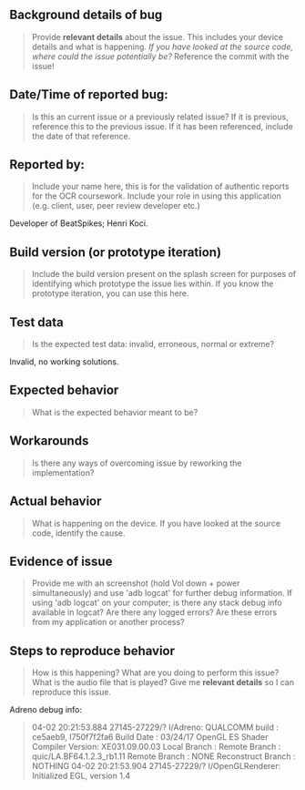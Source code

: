 ## Background details of bug
>Provide **relevant details** about the issue. This includes your device details and what is happening. _If you have looked at the source code, where could the issue potentially be?_ Reference the commit with the issue!

## Date/Time of reported bug:
>Is this an current issue or a previously related issue? If it is previous, reference this to the previous issue. If it has been referenced, include the date of that reference.

## Reported by:
>Include your name here, this is for the validation of authentic reports for the OCR coursework. Include your role in using this application (e.g. client, user, peer review developer etc.)

Developer of BeatSpikes; Henri Koci.

## Build version (or prototype iteration)
>Include the build version present on the splash screen for purposes of identifying which prototype the issue lies within.
>If you know the prototype iteration, you can use this here.



## Test data
>Is the expected test data: invalid, erroneous, normal or extreme?

Invalid, no working solutions.

## Expected behavior
>What is the expected behavior meant to be?



## Workarounds
>Is there any ways of overcoming issue by reworking the implementation?



## Actual behavior
>What is happening on the device. If you have looked at the source code, identify the cause.



## Evidence of issue
>Provide me with an screenshot (hold Vol down + power simultaneously) and use 'adb logcat' for further debug information. 
>If using 'adb logcat' on your computer; is there any stack debug info available in logcat? Are there any logged errors? Are these errors from my application or another process?



## Steps to reproduce behavior
>How is this happening? What are you doing to perform this issue? What is the audio file that is played? Give me **relevant details** so I can reproduce this issue.



Adreno debug info:

>  04-02 20:21:53.884 27145-27229/? I/Adreno: QUALCOMM build                   : ce5aeb9, I750f7f2fa6
>     Build Date                       : 03/24/17
>     OpenGL ES Shader Compiler Version: XE031.09.00.03
>     Local Branch                     : 
>     Remote Branch                    : quic/LA.BF64.1.2.3_rb1.11
>     Remote Branch                    : NONE
>     Reconstruct Branch               : NOTHING
> 04-02 20:21:53.904 27145-27229/? I/OpenGLRenderer: Initialized EGL, version 1.4
